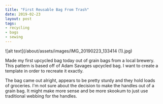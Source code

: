 ```yaml
---
title: "First Reusable Bag From Trash"
date: 2019-02-23
layout: post
tags:
- recycling
- bags
- sewing
---
```


![alt text](/about/assets/images/IMG_20190223_133414 (1).jpg)

Made my first upcycled bag today out of grain bags from a local brewery. This pattern is based off of Adam Savages upcycled bag. I want to create a template in order to recreate it exactly.

The bag came out alright, appears to be pretty sturdy and they hold loads of groceries. I'm not sure about the decision to make the handles out of a grain bag. It might make more sense and be more skookum to just use traditional webbing for the handles.
